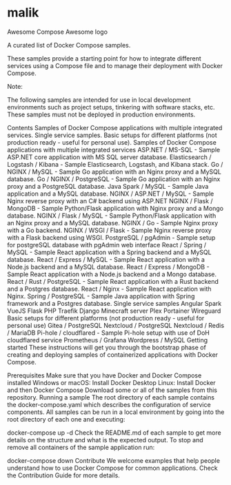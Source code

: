 # malik
Awesome Compose Awesome
logo

A curated list of Docker Compose samples.

These samples provide a starting point for how to integrate different services using a Compose file and to manage their deployment with Docker Compose.

Note:

The following samples are intended for use in local development environments such as project setups, tinkering with software stacks, etc. These samples must not be deployed in production environments.

Contents
Samples of Docker Compose applications with multiple integrated services.
Single service samples.
Basic setups for different platforms (not production ready - useful for personal use).
Samples of Docker Compose applications with multiple integrated services
ASP.NET / MS-SQL - Sample ASP.NET core application with MS SQL server database.
Elasticsearch / Logstash / Kibana - Sample Elasticsearch, Logstash, and Kibana stack.
Go / NGINX / MySQL - Sample Go application with an Nginx proxy and a MySQL database.
Go / NGINX / PostgreSQL - Sample Go application with an Nginx proxy and a PostgreSQL database.
Java Spark / MySQL - Sample Java application and a MySQL database.
NGINX / ASP.NET / MySQL - Sample Nginx reverse proxy with an C# backend using ASP.NET
NGINX / Flask / MongoDB - Sample Python/Flask application with Nginx proxy and a Mongo database.
NGINX / Flask / MySQL - Sample Python/Flask application with an Nginx proxy and a MySQL database.
NGINX / Go - Sample Nginx proxy with a Go backend.
NGINX / WSGI / Flask - Sample Nginx reverse proxy with a Flask backend using WSGI.
PostgreSQL / pgAdmin - Sample setup for postgreSQL database with pgAdmin web interface
React / Spring / MySQL - Sample React application with a Spring backend and a MySQL database.
React / Express / MySQL - Sample React application with a Node.js backend and a MySQL database.
React / Express / MongoDB - Sample React application with a Node.js backend and a Mongo database.
React / Rust / PostgreSQL - Sample React application with a Rust backend and a Postgres database.
React / Nginx - Sample React application with Nginx.
Spring / PostgreSQL - Sample Java application with Spring framework and a Postgres database.
Single service samples
Angular
Spark
VueJS
Flask
PHP
Traefik
Django
Minecraft server
Plex
Portainer
Wireguard
Basic setups for different platforms (not production ready - useful for personal use)
Gitea / PostgreSQL
Nextcloud / PostgreSQL
Nextcloud / Redis / MariaDB
Pi-hole / cloudflared - Sample Pi-hole setup with use of DoH cloudflared service
Prometheus / Grafana
Wordpress / MySQL
Getting started
These instructions will get you through the bootstrap phase of creating and deploying samples of containerized applications with Docker Compose.

Prerequisites
Make sure that you have Docker and Docker Compose installed
Windows or macOS: Install Docker Desktop
Linux: Install Docker and then Docker Compose
Download some or all of the samples from this repository.
Running a sample
The root directory of each sample contains the docker-compose.yaml which describes the configuration of service components. All samples can be run in a local environment by going into the root directory of each one and executing:

docker-compose up -d
Check the README.md of each sample to get more details on the structure and what is the expected output. To stop and remove all containers of the sample application run:

docker-compose down
Contribute
We welcome examples that help people understand how to use Docker Compose for common applications. Check the Contribution Guide for more details.
